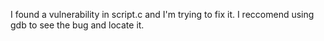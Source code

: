 I found a vulnerability in script.c and I'm trying to fix it. I reccomend using gdb to see the bug and locate it.
